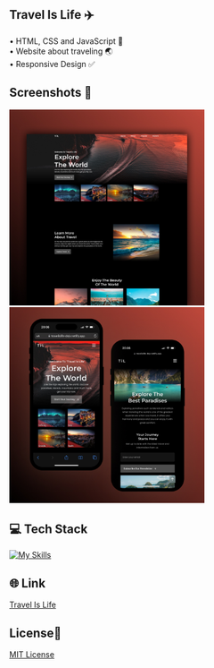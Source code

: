 ## Travel Is Life ✈️
• HTML, CSS and JavaScript 📂 <br>
• Website about traveling 🌏<br>
• Responsive Design ✅

## Screenshots 📱
<img src="img/1 Travel Is Life.jpg" width="350"> <img src="img/2 Travel Is Life.jpg" width="350">

## 💻 Tech Stack
[![My Skills](https://skillicons.dev/icons?i=html,css,javascript)](https://skillicons.dev)

## 🌐 Link
<a href="https://travel-is-life-dejvcodes.netlify.app/">Travel Is Life</a>

## License🔐
[MIT License](LICENSE)
